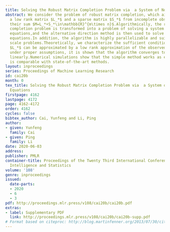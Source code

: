 ```yaml
---
title: Solving the Robust Matrix Completion Problem via  a System of Nonlinear Equations
abstract: We consider the problem of robust matrix completion, which aims to recover
  a low rank matrix $L_*$ and a sparse matrix $S_*$ from incomplete observations of
  their sum $M=L_*+S_*\in\mathbb{R}^{m\times n}$.Algorithmically, the robust matrix
  completion problem is transformed into a problem of solving a system of nonlinear
  equations,and the alternative direction method is then used to solve the nonlinear
  equations.In addition, the algorithm is highly parallelizable and suitable for large
  scale problems.Theoretically, we characterize the sufficient conditions for when
  $L_*$ can be approximated by a low rank approximation of the observed $M_*$.And
  under proper assumptions, it is shown that the algorithm converges to the true solution
  linearly.Numerical simulations show that the simple method works as expected and
  is comparable with state-of-the-art methods.
layout: inproceedings
series: Proceedings of Machine Learning Research
id: cai20b
month: 0
tex_title: Solving the Robust Matrix Completion Problem via  a System of Nonlinear
  Equations
firstpage: 4162
lastpage: 4172
page: 4162-4172
order: 4162
cycles: false
bibtex_author: Cai, Yunfeng and Li, Ping
author:
- given: Yunfeng
  family: Cai
- given: Ping
  family: Li
date: 2020-06-03
address: 
publisher: PMLR
container-title: Proceedings of the Twenty Third International Conference on Artificial
  Intelligence and Statistics
volume: '108'
genre: inproceedings
issued:
  date-parts:
  - 2020
  - 6
  - 3
pdf: http://proceedings.mlr.press/v108/cai20b/cai20b.pdf
extras:
- label: Supplementary PDF
  link: http://proceedings.mlr.press/v108/cai20b/cai20b-supp.pdf
# Format based on citeproc: http://blog.martinfenner.org/2013/07/30/citeproc-yaml-for-bibliographies/
---
```

